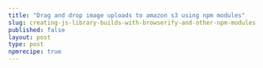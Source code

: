 ```yaml
---
title: "Drag and drop image uploads to amazon s3 using npm modules"
slug: creating-js-library-builds-with-browserify-and-other-npm-modules
published: false
layout: post
type: post
npmrecipe: true
---
```


